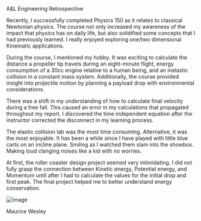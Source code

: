 A&L Engineering Retrospective

Recently, I successfully completed Physics 150 as it relates to classical Newtonian physics. The course not only increased my awareness of the impact that physics has on daily life, but also solidified some concepts that I had previously learned. I really enjoyed exploring one/two dimensional Kinematic applications.

During the course, I mentioned my hobby. It was exciting to calculate the distance a propeller tip travels during an eight-minute flight, energy consumption of a 30cc engine relative to a human being, and an inelastic collision in a constant mass system. Additionally, the course provided insight into projectile motion by planning a payload drop with environmental considerations.

There was a shift in my understanding of how to calculate final velocity during a free fall. This caused an error in my calculations that propagated throughout my report. I discovered the time independent equation after the instructor corrected the disconnect in my learning process.

The elastic collision lab was the most time consuming. Alternative, it was the most enjoyable. It has been a while since I have played with little blue carts on an incline plane. Smiling as I watched them slam into the showbox. Making loud clanging noises like a kid with no worries.

At first, the roller coaster design project seemed very intimidating. I did not fully grasp the connection between Kinetic energy, Potential energy, and Momentum until after I had to calculate the values for the initial drop and first peak. The final project helped me to better understand energy conservation.

![image](https://github.com/mwesley8/A_L_Engineering_Reports/assets/105822088/0393f3c8-59ba-4577-8203-0c1a2dde4895)

Maurice Wesley
